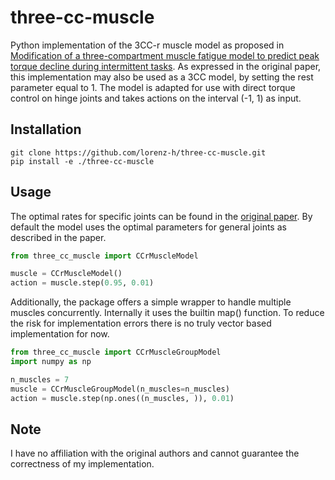 # three-cc-muscle
Python implementation of the 3CC-r muscle model as proposed in 
[Modification of a three-compartment muscle fatigue model to predict peak torque decline during intermittent tasks](https://doi.org/10.1016/j.jbiomech.2018.06.005).
As expressed in the original paper, this implementation may also be used as a 3CC model, by setting the rest parameter equal to 1.
The model is adapted for use with direct torque control on hinge joints and takes actions on the interval (-1, 1) as input.

## Installation
```shell
git clone https://github.com/lorenz-h/three-cc-muscle.git
pip install -e ./three-cc-muscle
```

## Usage
The optimal rates for specific joints can be found in the [original paper](https://doi.org/10.1016/j.jbiomech.2018.06.005). 
By default the model uses the optimal parameters for general joints as described in the paper.
```python
from three_cc_muscle import CCrMuscleModel

muscle = CCrMuscleModel()
action = muscle.step(0.95, 0.01)
```
Additionally, the package offers a simple wrapper to handle multiple muscles concurrently. 
Internally it uses the builtin map() function. 
To reduce the risk for implementation errors there is no truly vector based implementation for now.
```python
from three_cc_muscle import CCrMuscleGroupModel
import numpy as np

n_muscles = 7
muscle = CCrMuscleGroupModel(n_muscles=n_muscles)
action = muscle.step(np.ones((n_muscles, )), 0.01)
```
## Note
I have no affiliation with the original authors and cannot guarantee the correctness of my implementation.